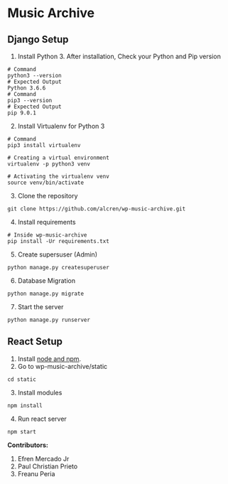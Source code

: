 # Music Archive

## Django Setup

1. Install Python 3. After installation, Check your Python and Pip version
```
# Command
python3 --version
# Expected Output
Python 3.6.6
# Command
pip3 --version
# Expected Output
pip 9.0.1
```
2. Install Virtualenv for Python 3
```
# Command
pip3 install virtualenv

# Creating a virtual environment
virtualenv -p python3 venv

# Activating the virtualenv venv
source venv/bin/activate
```
3. Clone the repository
```
git clone https://github.com/alcren/wp-music-archive.git
```
4. Install requirements
```
# Inside wp-music-archive
pip install -Ur requirements.txt
```
5. Create supersuser (Admin)
```
python manage.py createsuperuser
```
6. Database Migration
```
python manage.py migrate
```
7. Start the server
```
python manage.py runserver
```

## React Setup
1. Install [node and npm](https://nodejs.org/en/download/). 
2. Go to wp-music-archive/static
```
cd static
```
3. Install modules
```
npm install
```
4. Run react server
```
npm start
```

**Contributors:**

1. Efren Mercado Jr
2. Paul Christian Prieto
3. Freanu Peria

